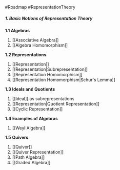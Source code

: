 #Roadmap #RepresentationTheory

##### 1. Basic Notions of Representation Theory
**1.1 Algebras**
1. [[Associative Algebra]]
2. [[Algebra Homomorphism]]

**1.2 Representations**
1. [[Representation]]
2. [[Representation|Subrepresentation]]
3. [[Representation Homomorphism]]
4. [[Representation Homomorphism|Schur's Lemma]]

**1.3 Ideals and Quotients**
1. [[Ideal]] as subrepresentations
2. [[Representation|Quotient Representation]]
3. [[Cyclic Representation]]

**1.4 Examples of Algebras**
1. [[Weyl Algebra]]

**1.5 Quivers**
1. [[Quiver]]
2. [[Quiver Representation]]
3. [[Path Algebra]]
4. [[Graded Algebra]]